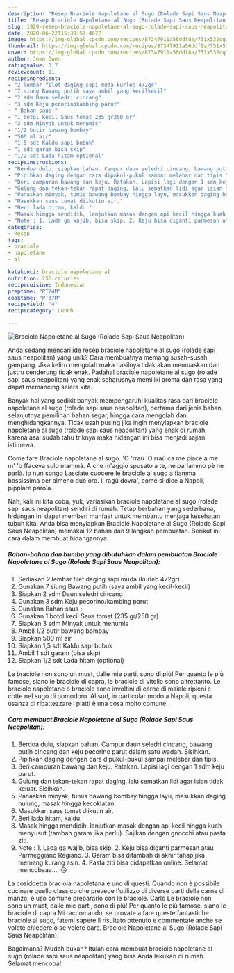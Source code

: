```yaml
---
description: "Resep Braciole Napoletane al Sugo (Rolade Sapi Saus Neapolitan), Lezat"
title: "Resep Braciole Napoletane al Sugo (Rolade Sapi Saus Neapolitan), Lezat"
slug: 1929-resep-braciole-napoletane-al-sugo-rolade-sapi-saus-neapolitan-lezat
date: 2020-06-22T15:39:57.467Z
image: https://img-global.cpcdn.com/recipes/87347911a56ddf8a/751x532cq70/braciole-napoletane-al-sugo-rolade-sapi-saus-neapolitan-foto-resep-utama.jpg
thumbnail: https://img-global.cpcdn.com/recipes/87347911a56ddf8a/751x532cq70/braciole-napoletane-al-sugo-rolade-sapi-saus-neapolitan-foto-resep-utama.jpg
cover: https://img-global.cpcdn.com/recipes/87347911a56ddf8a/751x532cq70/braciole-napoletane-al-sugo-rolade-sapi-saus-neapolitan-foto-resep-utama.jpg
author: Jean Owen
ratingvalue: 3.7
reviewcount: 11
recipeingredient:
- "2 lembar filet daging sapi muda kurleb 472gr"
- "7 siung Bawang putih saya ambil yang kecilkecil"
- "2 sdm Daun seledri cincang"
- "3 sdm Keju pecorinokambing parut"
- " Bahan saus "
- "1 botol kecil Saus tomat 235 gr250 gr"
- "3 sdm Minyak untuk menumis"
- "1/2 butir bawang bombay"
- "500 ml air"
- "1,5 sdt Kaldu sapi bubuk"
- "1 sdt garam bisa skip"
- "1/2 sdt Lada hitam optional"
recipeinstructions:
- "Berdoa dulu, siapkan bahan. Campur daun seledri cincang, bawang putih cincang dan keju pecorino parut dalam satu wadah. Sisihkan."
- "Pipihkan daging dengan cara dipukul-pukul sampai melebar dan tipis."
- "Beri campuran bawang dan keju. Ratakan. Lapisi lagi dengan 1 sdm keju parut."
- "Gulung dan tekan-tekan rapat daging, lalu sematkan lidi agar isian tidak keluar. Sisihkan."
- "Panaskan minyak, tumis bawang bombay hingga layu, masukkan daging hulung, masak hingga kecoklatan."
- "Masukkan saus tomat diikutin air."
- "Beri lada hitam, kaldu."
- "Masak hingga mendidih, lanjutkan masak dengan api kecil hingga kuah menyusut (tambah garam jika perlu). Sajikan dengan gnocchi atau pasta ziti."
- "Note : 1. Lada ga wajib, bisa skip. 2. Keju bisa diganti parmesan atau Parmeggiano Regiano. 3. Garam bisa ditambah di akhir tahap jika memang kurang asin. 4. Pasta ziti bisa didapatkan online. Selamat mencobaaa.... 😘"
categories:
- Resep
tags:
- braciole
- napoletane
- al

katakunci: braciole napoletane al 
nutrition: 256 calories
recipecuisine: Indonesian
preptime: "PT24M"
cooktime: "PT37M"
recipeyield: "4"
recipecategory: Lunch

---
```



![Braciole Napoletane al Sugo (Rolade Sapi Saus Neapolitan)](https://img-global.cpcdn.com/recipes/87347911a56ddf8a/751x532cq70/braciole-napoletane-al-sugo-rolade-sapi-saus-neapolitan-foto-resep-utama.jpg)

Anda sedang mencari ide resep braciole napoletane al sugo (rolade sapi saus neapolitan) yang unik? Cara membuatnya memang susah-susah gampang. Jika keliru mengolah maka hasilnya tidak akan memuaskan dan justru cenderung tidak enak. Padahal braciole napoletane al sugo (rolade sapi saus neapolitan) yang enak seharusnya memiliki aroma dan rasa yang dapat memancing selera kita.

Banyak hal yang sedikit banyak mempengaruhi kualitas rasa dari braciole napoletane al sugo (rolade sapi saus neapolitan), pertama dari jenis bahan, selanjutnya pemilihan bahan segar, hingga cara mengolah dan menghidangkannya. Tidak usah pusing jika ingin menyiapkan braciole napoletane al sugo (rolade sapi saus neapolitan) yang enak di rumah, karena asal sudah tahu triknya maka hidangan ini bisa menjadi sajian istimewa.

Come fare Braciole napoletane al sugo. &#39;O &#39;rraù &#39;O rraù ca me piace a me m&#39; &#39;o ffaceva sulo mammà. A che m&#39;aggio spusato a te, ne parlammo pè ne parlà. io nun songo Lasciate cuocere le braciole al sugo a fiamma bassissima per almeno due ore. Il ragù dovra&#39;, come si dice a Napoli, pippiare parola.


Nah, kali ini kita coba, yuk, variasikan braciole napoletane al sugo (rolade sapi saus neapolitan) sendiri di rumah. Tetap berbahan yang sederhana, hidangan ini dapat memberi manfaat untuk membantu menjaga kesehatan tubuh kita. Anda bisa menyiapkan Braciole Napoletane al Sugo (Rolade Sapi Saus Neapolitan) memakai 12 bahan dan 9 langkah pembuatan. Berikut ini cara dalam membuat hidangannya.

<!--inarticleads1-->

##### Bahan-bahan dan bumbu yang dibutuhkan dalam pembuatan Braciole Napoletane al Sugo (Rolade Sapi Saus Neapolitan):

1. Sediakan 2 lembar filet daging sapi muda (kurleb 472gr)
1. Gunakan 7 siung Bawang putih (saya ambil yang kecil-kecil)
1. Siapkan 2 sdm Daun seledri cincang
1. Gunakan 3 sdm Keju pecorino/kambing parut
1. Gunakan  Bahan saus :
1. Gunakan 1 botol kecil Saus tomat (235 gr/250 gr)
1. Siapkan 3 sdm Minyak untuk menumis
1. Ambil 1/2 butir bawang bombay
1. Siapkan 500 ml air
1. Siapkan 1,5 sdt Kaldu sapi bubuk
1. Ambil 1 sdt garam (bisa skip)
1. Siapkan 1/2 sdt Lada hitam (optional)


Le braciole non sono un must, dalle mie parti, sono di più! Per quanto le più famose, siano le braciole di capra, le braciole di vitello sono altrettanto. Le braciole napoletane o braciole sono involtini di carne di maiale ripieni e cotte nel sugo di pomodoro. Al sud, in particolar modo a Napoli, questa usanza di ribattezzare i piatti è una cosa molto comune. 

<!--inarticleads2-->

##### Cara membuat Braciole Napoletane al Sugo (Rolade Sapi Saus Neapolitan):

1. Berdoa dulu, siapkan bahan. Campur daun seledri cincang, bawang putih cincang dan keju pecorino parut dalam satu wadah. Sisihkan.
1. Pipihkan daging dengan cara dipukul-pukul sampai melebar dan tipis.
1. Beri campuran bawang dan keju. Ratakan. Lapisi lagi dengan 1 sdm keju parut.
1. Gulung dan tekan-tekan rapat daging, lalu sematkan lidi agar isian tidak keluar. Sisihkan.
1. Panaskan minyak, tumis bawang bombay hingga layu, masukkan daging hulung, masak hingga kecoklatan.
1. Masukkan saus tomat diikutin air.
1. Beri lada hitam, kaldu.
1. Masak hingga mendidih, lanjutkan masak dengan api kecil hingga kuah menyusut (tambah garam jika perlu). Sajikan dengan gnocchi atau pasta ziti.
1. Note : 1. Lada ga wajib, bisa skip. 2. Keju bisa diganti parmesan atau Parmeggiano Regiano. 3. Garam bisa ditambah di akhir tahap jika memang kurang asin. 4. Pasta ziti bisa didapatkan online. Selamat mencobaaa.... 😘


La cosiddetta braciola napoletana è uno di questi. Quando non è possibile cucinare quello classico che prevede l&#39;utilizzo di diverse parti della carne di manzo, è uso comune prepararlo con le braciole. Carlo Le braciole non sono un must, dalle mie parti, sono di più! Per quanto le più famose, siano le braciole di capra Mi raccomando, se provate a fare queste fantastiche braciole al sugo, fatemi sapere il risultato ottenuto e commentate anche se volete chiedere o se volete dare. Braciole Napoletane al Sugo (Rolade Sapi Saus Neapolitan). 

Bagaimana? Mudah bukan? Itulah cara membuat braciole napoletane al sugo (rolade sapi saus neapolitan) yang bisa Anda lakukan di rumah. Selamat mencoba!
